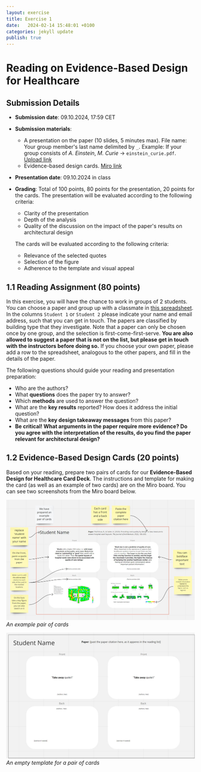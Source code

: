 ```yaml
---
layout: exercise
title: Exercise 1
date:   2024-02-14 15:48:01 +0100
categories: jekyll update
publish: true
---
```


# Reading on Evidence-Based Design for Healthcare

## Submission Details 
- **Submission date**: 09.10.2024, 17:59 CET
- **Submission materials**:
  - A presentation on the paper (10 slides, 5 minutes max). File name: Your group member's last name delimited by `_`. Example: If your group consists of _A. Einstein_, _M. Curie_ → `einstein_curie.pdf`. [Upload link](https://polybox.ethz.ch/index.php/f/3810299266)
  - Evidence-based design cards. [Miro link](https://polybox.ethz.ch/index.php/s/3WihQVlWgbSG1w0)
- **Presentation date**: 09.10.2024 in class
- **Grading**: Total of 100 points, 80 points for the presentation, 20 points for the cards. The presentation will be evaluated according to the following criteria:
  - Clarity of the presentation
  - Depth of the analysis
  - Quality of the discussion on the impact of the paper's results on architectural design

  The cards will be evaluated according to the following criteria:
  - Relevance of the selected quotes
  - Selection of the figure
  - Adherence to the template and visual appeal

## 1.1 Reading Assignment (80 points)

In this exercise, you will have the chance to work in groups of 2 students.
You can choose a paper and group up with a classmate in [this spreadsheet](https://polybox.ethz.ch/index.php/f/3810294214). In the columns `Student 1` or `Student 2` please indicate your name and email address, such that you can get in touch. The papers are classified by building type that they investigate. Note that a paper can only be chosen once by one group, and the selection is first-come-first-serve.
**You are also allowed to suggest a paper that is not on the list, but please get in touch with the instructors before doing so.**
If you choose your own paper, please add a row to the spreadsheet, analogous to the other papers, and fill in the details of the paper.

The following questions should guide your reading and presentation preparation:
  * Who are the authors?
  * What **questions** does the paper try to answer? 
  * Which **methods** are used to answer the question?
  * What are the **key results** reported? How does it address the initial question?
  * What are the **key design takeaway messages** from this paper? 
  * **Be critical! What arguments in the paper require more evidence?  Do you agree with the interpretation of the results, do you find the paper relevant for architectural design?**

## 1.2 Evidence-Based Design Cards (20 points)
Based on your reading, prepare two pairs of cards for our **Evidence-Based Design for Healthcare Card Deck**. 
The instructions and template for making the card (as well as an example of two cards) are on the Miro board.
You can see two screenshots from the Miro board below. 

![An example pair of cards](../assets/images/ExampleCard.jpg)
*An example pair of cards*

![An empty template for a pair of cards](../assets/images/TemplateCard.jpg)
*An empty template for a pair of cards*
